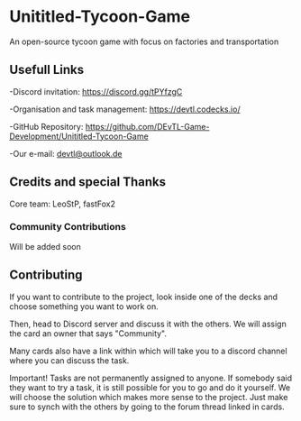 # Unititled-Tycoon-Game
An open-source tycoon game with focus on factories and transportation

## Usefull Links

-Discord invitation:
 https://discord.gg/tPYfzgC

-Organisation and task management:
 https://devtl.codecks.io/
 
-GitHub Repository:
 https://github.com/DEvTL-Game-Development/Unititled-Tycoon-Game
 
 -Our e-mail:
 devtl@outlook.de


## Credits and special Thanks

Core team: LeoStP, fastFox2

### Community Contributions
Will be added soon

## Contributing
If you want to contribute to the project, look inside one of the decks and choose something you want to work on.

Then, head to Discord server and discuss it with the others. We will assign the card an owner that says "Community".

Many cards also have a link within which will take you to a discord channel where you can discuss the task.

Important! Tasks are not permanently assigned to anyone. If somebody said they want to try a task, it is still possible for you to go and do it yourself. We will choose the solution which makes more sense to the project. Just make sure to synch with the others by going to the forum thread linked in cards.
